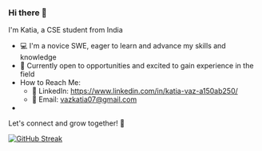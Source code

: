 ### Hi there 👋 

I'm Katia, a CSE student from India

- 💻 I'm a novice SWE, eager to learn and advance my skills and knowledge
- 🌟 Currently open to opportunities and excited to gain experience in the field
- How to Reach Me:
	- 📎 LinkedIn: https://www.linkedin.com/in/katia-vaz-a150ab250/
	- 📧 Email: vazkatia07@gmail.com
 - 
Let's connect and grow together! 🚀

[![GitHub Streak](https://streak-stats.demolab.com?user=Katia-Emilia&theme=tokyonight-duo&date_format=j%20M%5B%20Y%5D)](https://git.io/streak-stats)
